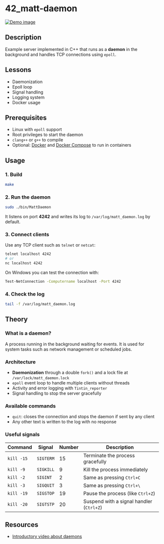 # 42_matt-daemon
[![Demo image]()]()

## Description
Example server implemented in C++ that runs as a **daemon** in the background and handles TCP connections using `epoll`.

## Lessons
- Daemonization
- Epoll loop
- Signal handling
- Logging system
- Docker usage

## Prerequisites
- Linux with `epoll` support
- Root privileges to start the daemon
- `clang++` or `g++` to compile
- Optional: [Docker](https://docs.docker.com/get-docker/) and [Docker Compose](https://docs.docker.com/compose/) to run in containers

## Usage
### 1. Build
```bash
make
```

### 2. Run the daemon
```bash
sudo ./bin/MattDaemon
```
It listens on port **4242** and writes its log to `/var/log/matt_daemon.log` by default.

### 3. Connect clients
Use any TCP client such as `telnet` or `netcat`:
```bash
telnet localhost 4242
# or
nc localhost 4242
```
On Windows you can test the connection with:
```bash
Test-NetConnection -Computername localhost -Port 4242
```

### 4. Check the log
```bash
tail -f /var/log/matt_daemon.log
```

## Theory
### What is a daemon?
A process running in the background waiting for events. It is used for system tasks such as network management or scheduled jobs.

### Architecture
- **Daemonization** through a double `fork()` and a lock file at `/var/lock/matt_daemon.lock`
- `epoll` event loop to handle multiple clients without threads
- Activity and error logging with `Tintin_reporter`
- Signal handling to stop the server gracefully

### Available commands
- `quit`: closes the connection and stops the daemon if sent by any client
- Any other text is written to the log with no response

### Useful signals
| Command     | Signal    | Number | Description                           |
| ----------- | --------- | ------ | ------------------------------------- |
| `kill -15`  | `SIGTERM` | 15     | Terminate the process gracefully      |
| `kill -9`   | `SIGKILL` | 9      | Kill the process immediately          |
| `kill -2`   | `SIGINT`  | 2      | Same as pressing `Ctrl+C`             |
| `kill -3`   | `SIGQUIT` | 3      | Same as pressing `Ctrl+\`            |
| `kill -19`  | `SIGSTOP` | 19     | Pause the process (like `Ctrl+Z`)     |
| `kill -20`  | `SIGTSTP` | 20     | Suspend with a signal handler (`Ctrl+Z`)|

## Resources
- [Introductory video about daemons](https://www.youtube.com/watch?v=65DarzNIFR0)
